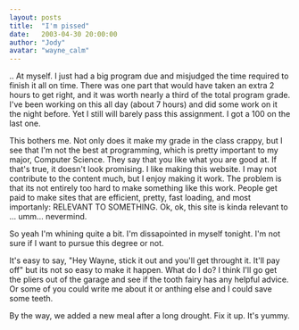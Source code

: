 ```yaml
---
layout: posts
title:  "I'm pissed"
date:   2003-04-30 20:00:00
author: "Jody"
avatar: "wayne_calm"
---
```

.. At myself. I just had a big program due and misjudged the time required to finish it all on time. There was one part that would have taken an extra 2 hours to get right, and it was worth nearly a third of the total program grade. I've been working on this all day (about 7 hours) and did some work on it the night before. Yet I still will barely pass this assignment. I got a 100 on the last one.

 This bothers me. Not only does it make my grade in the class crappy, but I see that I'm not the best at programming, which is pretty important to my major, Computer Science. They say that you like what you are good at. If that's true, it doesn't look promising. I like making this website. I may not contribute to the content much, but I enjoy making it work. The problem is that its not entirely too hard to make something like this work. People get paid to make sites that are efficient, pretty, fast loading, and most importanly: RELEVANT TO SOMETHING. Ok, ok, this site is kinda relevant to ... umm... nevermind.

 So yeah I'm whining quite a bit. I'm dissapointed in myself tonight. I'm not sure if I want to pursue this degree or not.

It's easy to say, &quot;Hey Wayne, stick it out and you'll get throught it. It'll pay off&quot; but its not so easy to make it happen. What do I do? I think I'll go get the pliers out of the garage and see if the tooth fairy has any helpful advice. Or some of you could write me about it or anthing else and I could save some teeth.

 By the way, we added a new meal after a long drought. Fix it up. It's yummy.